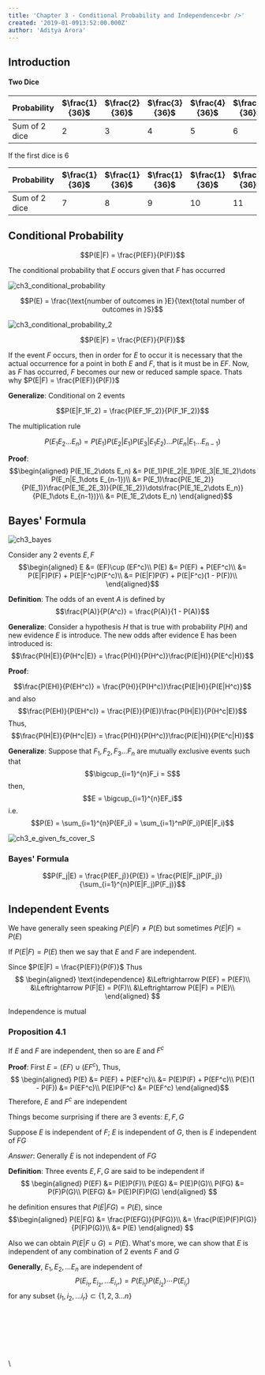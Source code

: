 ```yaml
---
title: 'Chapter 3 - Conditional Probability and Independence<br />'
created: '2019-01-0913:52:00.000Z'
author: 'Aditya Arora'
---
```

## Introduction

#### Two Dice

|Probability|$\frac{1}{36}$|$\frac{2}{36}$|$\frac{3}{36}$|$\frac{4}{36}$|$\frac{5}{36}$|$\frac{6}{36}$|$\frac{5}{36}$|$\frac{4}{36}$|$\frac{3}{36}$|$\frac{2}{36}$|$\frac{1}{36}$|
|-|-|-|-|-|-|-|-|-|-|-|-|
|Sum of 2 dice|2|3|4|5|6|7|8|9|10|11|12|

If the first dice is 6

|Probability|$\frac{1}{36}$|$\frac{1}{36}$|$\frac{1}{36}$|$\frac{1}{36}$|$\frac{1}{36}$|$\frac{1}{36}$|
|-|-|-|-|-|-|-|
|Sum of 2 dice|7|8|9|10|11|12|


## Conditional Probability

$$P(E|F) = \frac{P(EF)}{P(F)}$$

The conditional probability that $E$ occurs given that $F$ has occurred

![ch3_conditional_probability](../../attachments/ch3_conditional_probability.png)

$$P(E) = \frac{\text{number of outcomes in }E}{\text{total number of outcomes in }S}$$

![ch3_conditional_probability_2](../../attachments/ch3_conditional_probability_2.png)

$$P(E|F) = \frac{P(EF)}{P(F)}$$

If the event $F$ occurs, then in order for $E$ to occur it is necessary that the actual occurrence for a point in both $E$ and $F$, that is it must be in $EF$. Now, as $F$ has occurred, $F$ becomes our new or reduced sample space. Thats why $P(E|F) = \frac{P(EF)}{P(F)}$

**Generalize**: Conditional on 2 events

$$P(E|F_1F_2) = \frac{P(EF_1F_2)}{P(F_1F_2)}$$

The multiplication rule

$$P(E_1E_2\dots E_n) = P(E_1)P(E_2|E_1)P(E_3|E_1E_2)\dots P(E_n|E_1\dots E_{n-1})$$

**Proof**: 
$$\begin{aligned}
P(E_1E_2\dots E_n) &= P(E_1)P(E_2|E_1)P(E_3|E_1E_2)\dots P(E_n|E_1\dots E_{n-1})\\
&= P(E_1)\frac{P(E_1E_2)}{P(E_1)}\frac{P(E_1E_2E_3)}{P(E_1E_2)}\dots\frac{P(E_1E_2\dots E_n)}{P(E_1\dots E_{n-1})}\\
&= P(E_1E_2\dots E_n)
\end{aligned}$$

## Bayes' Formula

![ch3_bayes](../../attachments/ch3_bayes.png)

Consider any 2 events $E, F$
$$\begin{aligned}
E &= (EF)\cup (EF^c)\\
P(E) &= P(EF) + P(EF^c)\\
&= P(E|F)P(F) + P(E|F^c)P(F^c)\\
&= P(E|F)P(F) + P(E|F^c)(1 - P(F))\\
\end{aligned}$$

**Definition**: The odds of an event $A$ is defined by 
$$\frac{P(A)}{P(A^c)} = \frac{P(A)}{1 - P(A)}$$


**Generalize**: Consider a hypothesis $H$ that is true with probability $P(H)$ and new evidence $E$ is introduce. The new odds after evidence E has been introduced is: 
$$\frac{P(H|E)}{P(H^c|E)} = \frac{P(H)}{P(H^c)}\frac{P(E|H)}{P(E^c|H)}$$

**Proof**: 

$$\frac{P(EH)}{P(EH^c)} = \frac{P(H)}{P(H^c)}\frac{P(E|H)}{P(E|H^c)}$$
and also
$$\frac{P(EH)}{P(EH^c)} = \frac{P(E)}{P(E)}\frac{P(H|E)}{P(H^c|E)}$$
Thus, $$\frac{P(H|E)}{P(H^c|E)} = \frac{P(H)}{P(H^c)}\frac{P(E|H)}{P(E^c|H)}$$

**Generalize**: Suppose that $F_1, F_2, F_3 \dots F_n$ are mutually exclusive events such that 
$$\bigcup_{i=1}^{n}F_i = S$$
then, $$E = \bigcup_{i=1}^{n}EF_i$$
i.e.
$$P(E) = \sum_{i=1}^{n}P(EF_i) = \sum_{i=1}^nP(F_i)P(E|F_i)$$

![ch3_e_given_fs_cover_S](../../attachments/ch3_e_given_fs_cover_S.png)

### Bayes' Formula

$$P(F_j|E) = \frac{P(EF_j)}{P(E)} = \frac{P(E|F_j)P(F_j)}{\sum_{i=1}^{n}P(E|F_j)P(F_j)}$$


## Independent Events

We have generally seen speaking $P(E|F) \neq P(E)$ but sometimes $P(E|F) = P(E)$

If $P(E|F) = P(E)$ then we say that $E$ and $F$ are independent.

Since $P(E|F) = \frac{P(EF)}{P(F)}$
Thus 
$$
\begin{aligned}
\text{independence} &\Leftrightarrow P(EF) = P(EF)\\
&\Leftrightarrow P(F|E) = P(F)\\
&\Leftrightarrow P(E|F) = P(E)\\
\end{aligned}
$$

Independence is mutual

### Proposition 4.1
If $E$ and $F$ are independent, then so are $E$ and $F^c$

**Proof**: First $E = (EF) \cup (EF^c)$,
Thus, $$
\begin{aligned}
P(E) &= P(EF) + P(EF^c)\\
     &= P(E)P(F) + P(EF^c)\\
P(E)(1 - P(F)) &= P(EF^c)\\
P(E)P(F^c) &= P(EF^c)
\end{aligned}$$
Therefore, $E$ and $F^c$ are independent

Things become surprising if there are 3 events: $E, F, G$

Suppose $E$ is independent of $F$; $E$ is independent of $G$, then is $E$ independent of $FG$

_Answer_: Generally $E$ is not independent of $FG$

**Definition**: Three events $E, F, G$ are said to be independent if 
$$
\begin{aligned}
P(EF) &= P(E)P(F)\\
P(EG) &= P(E)P(G)\\
P(FG) &= P(F)P(G)\\
P(EFG) &= P(E)P(F)P(G)
\end{aligned}
$$

he definition ensures that $P(E|FG) = P(E)$, since 
$$\begin{aligned}
P(E|FG) &= \frac{P(EFG)}{P(FG)}\\
&= \frac{P(E)P(F)P(G)}{P(F)P(G)}\\
&= P(E)
\end{aligned}
$$ 

Also we can obtain $P(E|F\cup G) = P(E)$. What's more, we can show that $E$ is independent of any combination of 2 events $F$ and $G$

**Generally**, $E_1, E_2, \dots E_n$ are independent of 
$$P(E_{i_1},E_{i_2},\dots E_{i_r},) = P(E_{i_1})P(E_{i_2})\cdots P(E_{i_r})$$
for any subset $\{i_1, i_2, \dots i_r \} \subset \{1, 2, 3 \dots n\}$


\
\
\
\
\
\
\
  
  
  
  
  
  
  
  
  